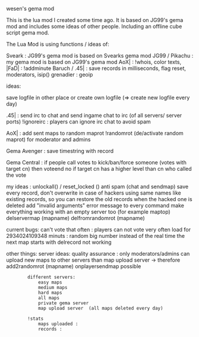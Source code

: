 wesen's gema mod

This is the lua mod I created some time ago. It is based on JG99's gema mod and includes some ideas of other people.
Including an offline cube script gema mod.

The Lua Mod is using functions / ideas of:

Sveark : JG99's gema mod is based on Svearks gema mod
JG99 / Pikachu	: my gema mod is based on JG99's gema mod
AoX| : !whois, color texts, 
|FaD|			: !addminute
Baruch / .45|	: save records in milliseconds, flag reset, moderators, isip()
grenadier		: geoip

ideas:

save logfile in other place or create own logfile (=> create new logfile every day)

.45| : 
	send irc to chat and send ingame chat to irc (of all servers/ server ports)
	!ignoreirc : players can ignore irc chat to avoid spam

AoX| :
	add sent maps to random maprot
	!randomrot  (de/activate random maprot) for moderator and admins
		
Gema Avenger :
    save timestring with record
    
Gema Central :
if people call votes to kick/ban/force someone (votes with target cn) then voteend no if target cn has a higher level than cn who called the vote

my ideas : 
	unlockall() / reset_locked ()
	anti spam (chat and sendmap)
	save every record, don't overwrite in case of hackers using same names like existing records, so you can restore the old records when the hacked one is deleted
	add "invalid arguments" error message to every command
	make everything working with an empty server too (for example maptop)
	delservermap (mapname)
	delfromrandomrot (mapname)
		
current bugs:
	can't vote that often : players can not vote very often
	load for 2934024109348 minuts : random big number instead of the real time the next map starts with
	delrecord not working
	
	
other things:
		server ideas:
			quality assurance : only moderators/admins can upload new maps to other servers than map upload server
				-> therefore add2randomrot (mapname) onplayersendmap possible
			
			different servers:
				easy maps
				medium maps
				hard maps
				all maps
				private gema server
				map upload server  (all maps deleted every day)
				
			!stats
				maps uploaded : 
				records :

